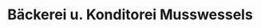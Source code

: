 ---
title: "Bäckerei u. Konditorei Musswessels"
url: /ochtrup/baeckerei-u-konditorei-musswessels/
shop: Bäckerei
---